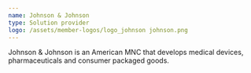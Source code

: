 ```yaml
---
name: Johnson & Johnson
type: Solution provider
logo: /assets/member-logos/logo_johnson johnson.png
---
```

Johnson & Johnson is an American MNC that develops medical devices, pharmaceuticals and consumer packaged goods.